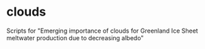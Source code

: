 # clouds
Scripts for "Emerging importance of clouds for Greenland Ice Sheet meltwater production due to decreasing albedo"
